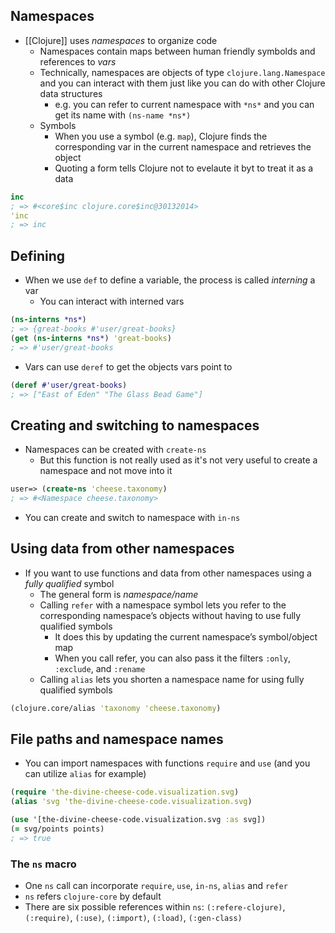 ## Namespaces
- [[Clojure]] uses *namespaces* to organize code
	- Namespaces contain maps between human friendly symbolds and references to *vars*
	- Technically, namespaces are objects of type `clojure.lang.Namespace` and you can interact with them just like you can do with other Clojure data structures
		- e.g. you can refer to current namespace with `*ns*` and you can get its name with `(ns-name *ns*)`
	- Symbols
		- When you use a symbol (e.g. `map`), Clojure finds the corresponding var in the current namespace and retrieves the object
		- Quoting a form tells Clojure not to evelaute  it byt to treat it as a data
```clojure
inc
; => #<core$inc clojure.core$inc@30132014>
'inc
; => inc
```
## Defining
- When we use `def` to define a variable, the process is called *interning* a var
	- You can interact with interned vars
```clojure
(ns-interns *ns*)
; => {great-books #'user/great-books}
(get (ns-interns *ns*) 'great-books)
; => #'user/great-books
```
- Vars can use `deref` to get the objects vars point to
 ```clojure
(deref #'user/great-books)
; => ["East of Eden" "The Glass Bead Game"]
```
## Creating and switching to namespaces
- Namespaces can be created with `create-ns`
	- But this function is not really used as it's not very useful to create a namespace and not move into it
```clojure
user=> (create-ns 'cheese.taxonomy)
; => #<Namespace cheese.taxonomy>
```
- You can create and switch to namespace with `in-ns`
## Using data from other namespaces
- If you want to use functions and data from other namespaces using a *fully qualified* symbol
	- The general form is *namespace/name*
	- Calling `refer` with a namespace symbol lets you refer to the corresponding namespace’s objects without having to use fully qualified symbols
		- It does this by updating the current namespace’s symbol/object map
		- When you call refer, you can also pass it the filters `:only`, `:exclude`, and `:rename`
	- Calling `alias` lets you shorten a namespace name for using fully qualified symbols
```clojure
(clojure.core/alias 'taxonomy 'cheese.taxonomy)
```
## File paths and namespace names
- You can import namespaces with functions `require` and `use` (and you can utilize `alias` for example)
```clojure
(require 'the-divine-cheese-code.visualization.svg)
(alias 'svg 'the-divine-cheese-code.visualization.svg)

(use '[the-divine-cheese-code.visualization.svg :as svg])
(= svg/points points)
; => true
```
### The `ns` macro
- One `ns` call can incorporate `require`, `use`, `in-ns`, `alias` and `refer`
- `ns` refers `clojure-core` by default
- There are six possible references within  `ns`: `(:refere-clojure)`, `(:require)`, `(:use)`, `(:import)`, `(:load)`, `(:gen-class)`
